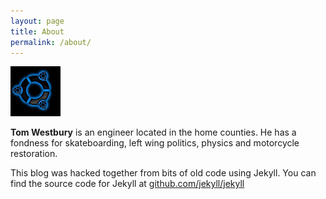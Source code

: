 ```yaml
---
layout: page
title: About
permalink: /about/
---
```


<div class="avatar">
  <img src="/assets/images/icon.jpg" alt='breeze' >
</div>

**Tom Westbury** is an engineer located in the home counties. He has a fondness for skateboarding, left wing politics, physics and motorcycle restoration.

This blog was hacked together from bits of old code using Jekyll.
You can find the source code for Jekyll at [github.com/jekyll/jekyll](https://github.com/jekyll/jekyll)
